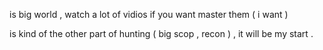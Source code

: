 
is big world , watch a lot of vidios if you want master them ( i want )

is kind of the other part of hunting ( big scop , recon ) , it will be my start .